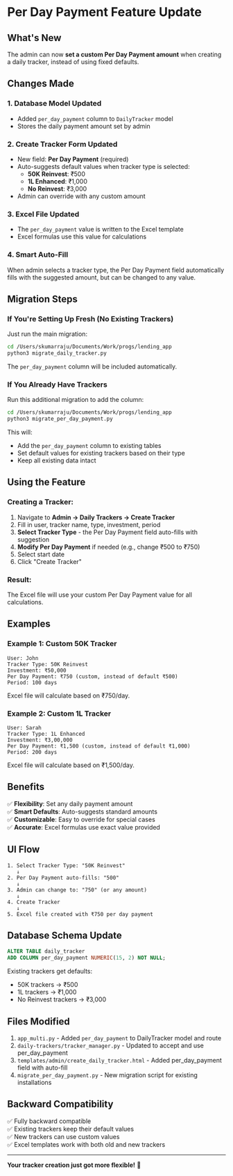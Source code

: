 # Per Day Payment Feature Update

## What's New

The admin can now **set a custom Per Day Payment amount** when creating a daily tracker, instead of using fixed defaults.

## Changes Made

### 1. Database Model Updated
- Added `per_day_payment` column to `DailyTracker` model
- Stores the daily payment amount set by admin

### 2. Create Tracker Form Updated
- New field: **Per Day Payment** (required)
- Auto-suggests default values when tracker type is selected:
  - **50K Reinvest**: ₹500
  - **1L Enhanced**: ₹1,000
  - **No Reinvest**: ₹3,000
- Admin can override with any custom amount

### 3. Excel File Updated
- The `per_day_payment` value is written to the Excel template
- Excel formulas use this value for calculations

### 4. Smart Auto-Fill
When admin selects a tracker type, the Per Day Payment field automatically fills with the suggested amount, but can be changed to any value.

## Migration Steps

### If You're Setting Up Fresh (No Existing Trackers)

Just run the main migration:

```bash
cd /Users/skumarraju/Documents/Work/progs/lending_app
python3 migrate_daily_tracker.py
```

The `per_day_payment` column will be included automatically.

### If You Already Have Trackers

Run this additional migration to add the column:

```bash
cd /Users/skumarraju/Documents/Work/progs/lending_app
python3 migrate_per_day_payment.py
```

This will:
- Add the `per_day_payment` column to existing tables
- Set default values for existing trackers based on their type
- Keep all existing data intact

## Using the Feature

### Creating a Tracker:

1. Navigate to **Admin → Daily Trackers → Create Tracker**
2. Fill in user, tracker name, type, investment, period
3. **Select Tracker Type** - the Per Day Payment field auto-fills with suggestion
4. **Modify Per Day Payment** if needed (e.g., change ₹500 to ₹750)
5. Select start date
6. Click "Create Tracker"

### Result:

The Excel file will use your custom Per Day Payment value for all calculations.

## Examples

### Example 1: Custom 50K Tracker
```
User: John
Tracker Type: 50K Reinvest
Investment: ₹50,000
Per Day Payment: ₹750 (custom, instead of default ₹500)
Period: 100 days
```

Excel file will calculate based on ₹750/day.

### Example 2: Custom 1L Tracker
```
User: Sarah
Tracker Type: 1L Enhanced
Investment: ₹3,00,000
Per Day Payment: ₹1,500 (custom, instead of default ₹1,000)
Period: 200 days
```

Excel file will calculate based on ₹1,500/day.

## Benefits

✅ **Flexibility**: Set any daily payment amount  
✅ **Smart Defaults**: Auto-suggests standard amounts  
✅ **Customizable**: Easy to override for special cases  
✅ **Accurate**: Excel formulas use exact value provided  

## UI Flow

```
1. Select Tracker Type: "50K Reinvest"
   ↓
2. Per Day Payment auto-fills: "500"
   ↓
3. Admin can change to: "750" (or any amount)
   ↓
4. Create Tracker
   ↓
5. Excel file created with ₹750 per day payment
```

## Database Schema Update

```sql
ALTER TABLE daily_tracker 
ADD COLUMN per_day_payment NUMERIC(15, 2) NOT NULL;
```

Existing trackers get defaults:
- 50K trackers → ₹500
- 1L trackers → ₹1,000
- No Reinvest trackers → ₹3,000

## Files Modified

1. `app_multi.py` - Added `per_day_payment` to DailyTracker model and route
2. `daily-trackers/tracker_manager.py` - Updated to accept and use per_day_payment
3. `templates/admin/create_daily_tracker.html` - Added per_day_payment field with auto-fill
4. `migrate_per_day_payment.py` - New migration script for existing installations

## Backward Compatibility

✅ Fully backward compatible  
✅ Existing trackers keep their default values  
✅ New trackers can use custom values  
✅ Excel templates work with both old and new trackers  

---

**Your tracker creation just got more flexible!** 🎉

